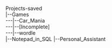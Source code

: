 Projects-saved<br>
|--Games<br>
---|--Car_Mania<br>
---|--[Incomplete]<br>
---|--wordle<br>
|--Notepad_in_SQL
|--Personal_Assistant
